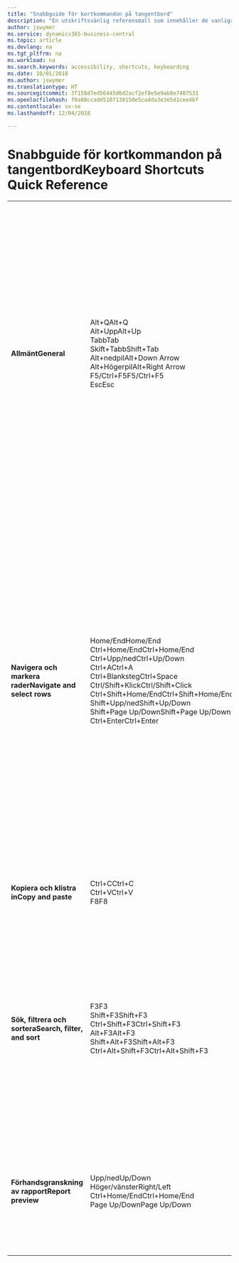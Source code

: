 ```yaml
---
title: "Snabbguide för kortkommandon på tangentbord"
description: "En utskriftsvänlig referensmall som innehåller de vanligaste kortkommandona."
author: jswymer
ms.service: dynamics365-business-central
ms.topic: article
ms.devlang: na
ms.tgt_pltfrm: na
ms.workload: na
ms.search.keywords: accessibility, shortcuts, keyboarding
ms.date: 10/01/2018
ms.author: jswymer
ms.translationtype: HT
ms.sourcegitcommit: 3f158d7ed56445d6d2acf2ef8e5e9ab8e7487531
ms.openlocfilehash: f0a88ccadd5107130150e5cadda3e3e5d1cee4bf
ms.contentlocale: sv-se
ms.lasthandoff: 12/04/2018

---
```


# <a name="keyboard-shortcuts-quick-reference"></a><span data-ttu-id="789e1-103">Snabbguide för kortkommandon på tangentbord</span><span class="sxs-lookup"><span data-stu-id="789e1-103">Keyboard Shortcuts Quick Reference</span></span>

||||  
|----------------|-----------|----------------|
|<span data-ttu-id="789e1-104">**Allmänt**</span><span class="sxs-lookup"><span data-stu-id="789e1-104">**General**</span></span>|<span data-ttu-id="789e1-105">Alt+Q</span><span class="sxs-lookup"><span data-stu-id="789e1-105">Alt+Q</span></span><br /><span data-ttu-id="789e1-106">Alt+Upp</span><span class="sxs-lookup"><span data-stu-id="789e1-106">Alt+Up</span></span><br /><span data-ttu-id="789e1-107">Tabb</span><span class="sxs-lookup"><span data-stu-id="789e1-107">Tab</span></span><br /><span data-ttu-id="789e1-108">Skift+Tabb</span><span class="sxs-lookup"><span data-stu-id="789e1-108">Shift+Tab</span></span><br /><span data-ttu-id="789e1-109">Alt+nedpil</span><span class="sxs-lookup"><span data-stu-id="789e1-109">Alt+Down Arrow</span></span><br /><span data-ttu-id="789e1-110">Alt+Högerpil</span><span class="sxs-lookup"><span data-stu-id="789e1-110">Alt+Right Arrow</span></span><br /><span data-ttu-id="789e1-111">F5/Ctrl+F5</span><span class="sxs-lookup"><span data-stu-id="789e1-111">F5/Ctrl+F5</span></span><br /><span data-ttu-id="789e1-112">Esc</span><span class="sxs-lookup"><span data-stu-id="789e1-112">Esc</span></span>|<span data-ttu-id="789e1-113">Öppna **Berätta**</span><span class="sxs-lookup"><span data-stu-id="789e1-113">Open **Tell me**</span></span><br /><span data-ttu-id="789e1-114">Öppna knappbeskrivning eller valideringsfel</span><span class="sxs-lookup"><span data-stu-id="789e1-114">Open tooltip or validation error</span></span><br /><span data-ttu-id="789e1-115">Flytta fokus till nästa kontroll</span><span class="sxs-lookup"><span data-stu-id="789e1-115">Move focus to the next control</span></span><br /><span data-ttu-id="789e1-116">Flytta fokus till föregående kontroll</span><span class="sxs-lookup"><span data-stu-id="789e1-116">Move focus to the previous control</span></span><br /><span data-ttu-id="789e1-117">Öppna en listruta eller ett uppslag</span><span class="sxs-lookup"><span data-stu-id="789e1-117">Open a drop-down or look up</span></span><br /><span data-ttu-id="789e1-118">Se transaktioner för det beräknade värdet</span><span class="sxs-lookup"><span data-stu-id="789e1-118">See the transactions for calculated value</span></span><br /><span data-ttu-id="789e1-119">Uppdatera/läs in sidan.</span><span class="sxs-lookup"><span data-stu-id="789e1-119">Refresh/reload page</span></span><br /><span data-ttu-id="789e1-120">Stäng den aktuella sidan eller listan.</span><span class="sxs-lookup"><span data-stu-id="789e1-120">Close the current page or drop-down.</span></span>|
|<span data-ttu-id="789e1-121">**Navigera och markera rader**</span><span class="sxs-lookup"><span data-stu-id="789e1-121">**Navigate and select rows**</span></span>| <span data-ttu-id="789e1-122">Home/End</span><span class="sxs-lookup"><span data-stu-id="789e1-122">Home/End</span></span><br /><span data-ttu-id="789e1-123">Ctrl+Home/End</span><span class="sxs-lookup"><span data-stu-id="789e1-123">Ctrl+Home/End</span></span> <br /><span data-ttu-id="789e1-124">Ctrl+Upp/ned</span><span class="sxs-lookup"><span data-stu-id="789e1-124">Ctrl+Up/Down</span></span><br /><span data-ttu-id="789e1-125">Ctrl+A</span><span class="sxs-lookup"><span data-stu-id="789e1-125">Ctrl+A</span></span> <br /><span data-ttu-id="789e1-126">Ctrl+Blanksteg</span><span class="sxs-lookup"><span data-stu-id="789e1-126">Ctrl+Space</span></span><br /><span data-ttu-id="789e1-127">Ctrl/Shift+Klick</span><span class="sxs-lookup"><span data-stu-id="789e1-127">Ctrl/Shift+Click</span></span><br /><span data-ttu-id="789e1-128">Ctrl+Shift+Home/End</span><span class="sxs-lookup"><span data-stu-id="789e1-128">Ctrl+Shift+Home/End</span></span><br /><span data-ttu-id="789e1-129">Shift+Upp/ned</span><span class="sxs-lookup"><span data-stu-id="789e1-129">Shift+Up/Down</span></span><br /><span data-ttu-id="789e1-130">Shift+Page Up/Down</span><span class="sxs-lookup"><span data-stu-id="789e1-130">Shift+Page Up/Down</span></span><br /><span data-ttu-id="789e1-131">Ctrl+Enter</span><span class="sxs-lookup"><span data-stu-id="789e1-131">Ctrl+Enter</span></span>| <span data-ttu-id="789e1-132">Gå till första/sista fältet</span><span class="sxs-lookup"><span data-stu-id="789e1-132">Go to first/last field</span></span><br /><span data-ttu-id="789e1-133">Gå till första/sista raden</span><span class="sxs-lookup"><span data-stu-id="789e1-133">Go to first/last row</span></span><br /><span data-ttu-id="789e1-134">Navigera utan att förlora markeringar</span><span class="sxs-lookup"><span data-stu-id="789e1-134">Navigate without losing selection</span></span><br /><span data-ttu-id="789e1-135">Markera allt</span><span class="sxs-lookup"><span data-stu-id="789e1-135">Select all</span></span><br /><span data-ttu-id="789e1-136">Växla radmarkering</span><span class="sxs-lookup"><span data-stu-id="789e1-136">Toggle row selection</span></span><br /> <span data-ttu-id="789e1-137">Lägg till rad/rader i markeringen</span><span class="sxs-lookup"><span data-stu-id="789e1-137">Add the row/rows to the selection</span></span><br /><span data-ttu-id="789e1-138">Utvidga markering till första/sista raden</span><span class="sxs-lookup"><span data-stu-id="789e1-138">Extend selection to first/last row</span></span><br /><span data-ttu-id="789e1-139">Lägga till rad ovanför/nedanför markering</span><span class="sxs-lookup"><span data-stu-id="789e1-139">Add row above/below to selection</span></span><br /><span data-ttu-id="789e1-140">Lägg till alla synliga rader ovanför/nedanför markeringen</span><span class="sxs-lookup"><span data-stu-id="789e1-140">Add all visible rows above/below to selection</span></span><br /><span data-ttu-id="789e1-141">Fokusera ut från listan</span><span class="sxs-lookup"><span data-stu-id="789e1-141">Focus out of the list</span></span>|
|<span data-ttu-id="789e1-142">**Kopiera och klistra in**</span><span class="sxs-lookup"><span data-stu-id="789e1-142">**Copy and paste**</span></span>|<span data-ttu-id="789e1-143">Ctrl+C</span><span class="sxs-lookup"><span data-stu-id="789e1-143">Ctrl+C</span></span><br /><span data-ttu-id="789e1-144">Ctrl+V</span><span class="sxs-lookup"><span data-stu-id="789e1-144">Ctrl+V</span></span><br /><span data-ttu-id="789e1-145">F8</span><span class="sxs-lookup"><span data-stu-id="789e1-145">F8</span></span>|<span data-ttu-id="789e1-146">Kopiera rader</span><span class="sxs-lookup"><span data-stu-id="789e1-146">Copy rows</span></span><br /><span data-ttu-id="789e1-147">Klistra in rader</span><span class="sxs-lookup"><span data-stu-id="789e1-147">Paste rows</span></span><br /><span data-ttu-id="789e1-148">Kopiera fält ovan till aktuell rad</span><span class="sxs-lookup"><span data-stu-id="789e1-148">Copy field above into current row</span></span>|
|<span data-ttu-id="789e1-149">**Sök, filtrera och sortera**</span><span class="sxs-lookup"><span data-stu-id="789e1-149">**Search, filter, and sort**</span></span>|<span data-ttu-id="789e1-150">F3</span><span class="sxs-lookup"><span data-stu-id="789e1-150">F3</span></span><br /><span data-ttu-id="789e1-151">Shift+F3</span><span class="sxs-lookup"><span data-stu-id="789e1-151">Shift+F3</span></span><br /><span data-ttu-id="789e1-152">Ctrl+Shift+F3</span><span class="sxs-lookup"><span data-stu-id="789e1-152">Ctrl+Shift+F3</span></span><br /><span data-ttu-id="789e1-153">Alt+F3</span><span class="sxs-lookup"><span data-stu-id="789e1-153">Alt+F3</span></span><br /><span data-ttu-id="789e1-154">Shift+Alt+F3</span><span class="sxs-lookup"><span data-stu-id="789e1-154">Shift+Alt+F3</span></span><br /><span data-ttu-id="789e1-155">Ctrl+Alt+Shift+F3</span><span class="sxs-lookup"><span data-stu-id="789e1-155">Ctrl+Alt+Shift+F3</span></span>|<span data-ttu-id="789e1-156">Växla sökning</span><span class="sxs-lookup"><span data-stu-id="789e1-156">Toggle search</span></span><br /><span data-ttu-id="789e1-157">Växla filterrutan; fokusera på fältfilter</span><span class="sxs-lookup"><span data-stu-id="789e1-157">Toggle filter pane; focus on field filters</span></span><br /><span data-ttu-id="789e1-158">Växla filterrutan; fokusera på totala filter</span><span class="sxs-lookup"><span data-stu-id="789e1-158">Toggle filter pane; focus on totals filters</span></span><br /><span data-ttu-id="789e1-159">Filtrera efter markerade cellvärdet</span><span class="sxs-lookup"><span data-stu-id="789e1-159">Filter on selected cell value</span></span><br /><span data-ttu-id="789e1-160">Lägg till filter i markerat fält fält</span><span class="sxs-lookup"><span data-stu-id="789e1-160">Add filter on selected field</span></span><br /><span data-ttu-id="789e1-161">Återställ filter</span><span class="sxs-lookup"><span data-stu-id="789e1-161">Reset filters</span></span>|
|<span data-ttu-id="789e1-162">**Förhandsgranskning av rapport**</span><span class="sxs-lookup"><span data-stu-id="789e1-162">**Report preview**</span></span>|<span data-ttu-id="789e1-163">Upp/ned</span><span class="sxs-lookup"><span data-stu-id="789e1-163">Up/Down</span></span><br /><span data-ttu-id="789e1-164">Höger/vänster</span><span class="sxs-lookup"><span data-stu-id="789e1-164">Right/Left</span></span><br /><span data-ttu-id="789e1-165">Ctrl+Home/End</span><span class="sxs-lookup"><span data-stu-id="789e1-165">Ctrl+Home/End</span></span><br /><span data-ttu-id="789e1-166">Page Up/Down</span><span class="sxs-lookup"><span data-stu-id="789e1-166">Page Up/Down</span></span>|<span data-ttu-id="789e1-167">Rulla uppåt och nedåt på sidan.</span><span class="sxs-lookup"><span data-stu-id="789e1-167">Scroll up and down the page</span></span><br /><span data-ttu-id="789e1-168">Rulla åt höger/vänster</span><span class="sxs-lookup"><span data-stu-id="789e1-168">Scroll to the right/left</span></span> <br /><span data-ttu-id="789e1-169">Gå till första/sista sidan</span><span class="sxs-lookup"><span data-stu-id="789e1-169">Go to the first/last page</span></span><br /><span data-ttu-id="789e1-170">Gå till föregående/nästa sida</span><span class="sxs-lookup"><span data-stu-id="789e1-170">Go to the previous/next page</span></span>|

